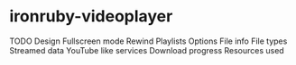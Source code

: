 ironruby-videoplayer
====================
TODO
Design
Fullscreen mode
Rewind
Playlists
Options
File info
File types
Streamed data
YouTube like services
Download progress
Resources used